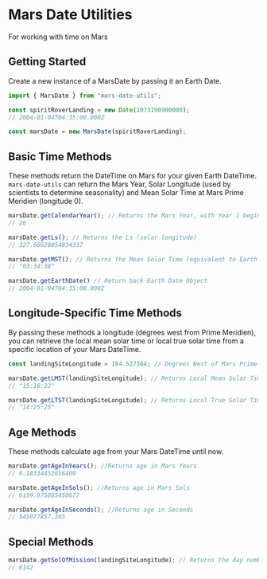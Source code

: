# Mars Date Utilities

For working with time on Mars

## Getting Started

Create a new instance of a MarsDate by passing it an Earth Date.

```javascript
import { MarsDate } from "mars-date-utils";

const spiritRoverLanding = new Date(1073190900000);
// 2004-01-04T04:35:00.000Z

const marsDate = new MarsDate(spiritRoverLanding);
```

## Basic Time Methods

These methods return the DateTime on Mars for your given Earth DateTime. `mars-date-utils` can return the Mars Year, Solar Longitude (used by scientists to determine seasonality) and Mean Solar Time at Mars Prime Meridien (longitude 0).

```javascript
marsDate.getCalendarYear(); // Returns the Mars Year, with Year 1 beginning April 11 1955 at 00:00:00 UTC
// 26

marsDate.getLs(); // Returns the Ls (solar longitude)
// 327.66628054834337

marsDate.getMST(); // Returns the Mean Solar Time (equivalent to Earth's UTC)
// "03:34:38"

marsDate.getEarthDate() // Return back Earth Date Object
// 2004-01-04T04:35:00.000Z
```

## Longitude-Specific Time Methods

By passing these methods a longitude (degrees west from Prime Meridien), you can retrieve the local mean solar time or local true solar time from a specific location of your Mars DateTime.

```javascript
const landingSiteLongitude = 184.527364; // Degrees West of Mars Prime Meridien

marsDate.getLMST(landingSiteLongitude); // Returns Local Mean Solar Time at a specific longitude
// "15:16:32"

marsDate.getLTST(landingSiteLongitude); // Returns Local True Solar Time at a specific longitude
// "14:25:25"
```

## Age Methods

These methods calculate age from your Mars DateTime until now.

```javascript
marsDate.getAgeInYears(); //Returns age in Mars Years
// 9.18334452656409

marsDate.getAgeInSols(); //Returns age in Mars Sols
// 6139.975885450677

marsDate.getAgeInSeconds(); //Returns age in Seconds
// 545077857.385
```

## Special Methods

```javascript
marsDate.getSolOfMission(landingSiteLongitude); // Returns the day number since date at location, assuming date starts on Sol 0 and ticks over at local midnight. Useful for calculating what sol a space mission is on.
// 6142
```
